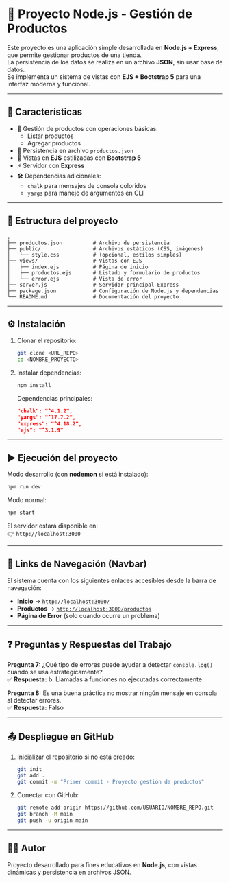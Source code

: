 # 🛒 Proyecto Node.js - Gestión de Productos

Este proyecto es una aplicación simple desarrollada en **Node.js + Express**, que permite gestionar productos de una tienda.  
La persistencia de los datos se realiza en un archivo **JSON**, sin usar base de datos.  
Se implementa un sistema de vistas con **EJS + Bootstrap 5** para una interfaz moderna y funcional.

---

## 📌 Características

- 📂 Gestión de productos con operaciones básicas:
  - Listar productos
  - Agregar productos
- 💾 Persistencia en archivo `productos.json`
- 🎨 Vistas en **EJS** estilizadas con **Bootstrap 5**
- ⚡ Servidor con **Express**
- 🛠️ Dependencias adicionales:  
  - `chalk` para mensajes de consola coloridos  
  - `yargs` para manejo de argumentos en CLI  

---

## 📂 Estructura del proyecto

```
.
├── productos.json          # Archivo de persistencia
├── public/                 # Archivos estáticos (CSS, imágenes)
│   └── style.css           # (opcional, estilos simples)
├── views/                  # Vistas con EJS
│   ├── index.ejs           # Página de inicio
│   ├── productos.ejs       # Listado y formulario de productos
│   └── error.ejs           # Vista de error
├── server.js               # Servidor principal Express
├── package.json            # Configuración de Node.js y dependencias
└── README.md               # Documentación del proyecto
```

---

## ⚙️ Instalación

1. Clonar el repositorio:
   ```bash
   git clone <URL_REPO>
   cd <NOMBRE_PROYECTO>
   ```

2. Instalar dependencias:
   ```bash
   npm install
   ```

   Dependencias principales:
   ```json
   "chalk": "^4.1.2",
   "yargs": "^17.7.2",
   "express": "^4.18.2",
   "ejs": "^3.1.9"
   ```

---

## ▶️ Ejecución del proyecto

Modo desarrollo (con **nodemon** si está instalado):
```bash
npm run dev
```

Modo normal:
```bash
npm start
```

El servidor estará disponible en:  
👉 `http://localhost:3000`

---

## 🔗 Links de Navegación (Navbar)

El sistema cuenta con los siguientes enlaces accesibles desde la barra de navegación:

- **Inicio** → [`http://localhost:3000/`](http://localhost:3000/)  
- **Productos** → [`http://localhost:3000/productos`](http://localhost:3000/productos)  
- **Página de Error** (solo cuando ocurre un problema)  

---

## ❓ Preguntas y Respuestas del Trabajo

**Pregunta 7:** ¿Qué tipo de errores puede ayudar a detectar `console.log()` cuando se usa estratégicamente?  
✅ **Respuesta:** b. Llamadas a funciones no ejecutadas correctamente  

**Pregunta 8:** Es una buena práctica no mostrar ningún mensaje en consola al detectar errores.  
✅ **Respuesta:** Falso  

---

## 📤 Despliegue en GitHub

1. Inicializar el repositorio si no está creado:
   ```bash
   git init
   git add .
   git commit -m "Primer commit - Proyecto gestión de productos"
   ```

2. Conectar con GitHub:
   ```bash
   git remote add origin https://github.com/USUARIO/NOMBRE_REPO.git
   git branch -M main
   git push -u origin main
   ```

---

## 👨‍💻 Autor
Proyecto desarrollado para fines educativos en **Node.js**, con vistas dinámicas y persistencia en archivos JSON.
